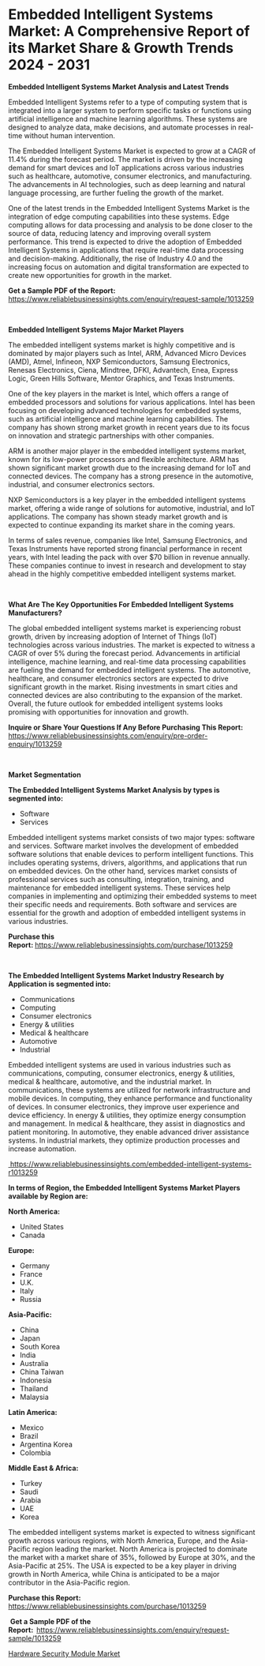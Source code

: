 <p><h1>Embedded Intelligent Systems Market: A Comprehensive Report of its Market Share & Growth Trends 2024 - 2031</h1></p><p><strong>Embedded Intelligent Systems Market Analysis and Latest Trends</strong></p>
<p><p>Embedded Intelligent Systems refer to a type of computing system that is integrated into a larger system to perform specific tasks or functions using artificial intelligence and machine learning algorithms. These systems are designed to analyze data, make decisions, and automate processes in real-time without human intervention.</p><p>The Embedded Intelligent Systems Market is expected to grow at a CAGR of 11.4% during the forecast period. The market is driven by the increasing demand for smart devices and IoT applications across various industries such as healthcare, automotive, consumer electronics, and manufacturing. The advancements in AI technologies, such as deep learning and natural language processing, are further fueling the growth of the market.</p><p>One of the latest trends in the Embedded Intelligent Systems Market is the integration of edge computing capabilities into these systems. Edge computing allows for data processing and analysis to be done closer to the source of data, reducing latency and improving overall system performance. This trend is expected to drive the adoption of Embedded Intelligent Systems in applications that require real-time data processing and decision-making. Additionally, the rise of Industry 4.0 and the increasing focus on automation and digital transformation are expected to create new opportunities for growth in the market.</p></p>
<p><strong>Get a Sample PDF of the Report:&nbsp;</strong> <a href="https://www.reliablebusinessinsights.com/enquiry/request-sample/1013259">https://www.reliablebusinessinsights.com/enquiry/request-sample/1013259</a></p>
<p>&nbsp;</p>
<p><strong>Embedded Intelligent Systems Major Market Players</strong></p>
<p><p>The embedded intelligent systems market is highly competitive and is dominated by major players such as Intel, ARM, Advanced Micro Devices (AMD), Atmel, Infineon, NXP Semiconductors, Samsung Electronics, Renesas Electronics, Ciena, Mindtree, DFKI, Advantech, Enea, Express Logic, Green Hills Software, Mentor Graphics, and Texas Instruments.</p><p>One of the key players in the market is Intel, which offers a range of embedded processors and solutions for various applications. Intel has been focusing on developing advanced technologies for embedded systems, such as artificial intelligence and machine learning capabilities. The company has shown strong market growth in recent years due to its focus on innovation and strategic partnerships with other companies.</p><p>ARM is another major player in the embedded intelligent systems market, known for its low-power processors and flexible architecture. ARM has shown significant market growth due to the increasing demand for IoT and connected devices. The company has a strong presence in the automotive, industrial, and consumer electronics sectors.</p><p>NXP Semiconductors is a key player in the embedded intelligent systems market, offering a wide range of solutions for automotive, industrial, and IoT applications. The company has shown steady market growth and is expected to continue expanding its market share in the coming years.</p><p>In terms of sales revenue, companies like Intel, Samsung Electronics, and Texas Instruments have reported strong financial performance in recent years, with Intel leading the pack with over $70 billion in revenue annually. These companies continue to invest in research and development to stay ahead in the highly competitive embedded intelligent systems market.</p></p>
<p>&nbsp;</p>
<p><strong>What Are The Key Opportunities For Embedded Intelligent Systems Manufacturers?</strong></p>
<p><p>The global embedded intelligent systems market is experiencing robust growth, driven by increasing adoption of Internet of Things (IoT) technologies across various industries. The market is expected to witness a CAGR of over 5% during the forecast period. Advancements in artificial intelligence, machine learning, and real-time data processing capabilities are fueling the demand for embedded intelligent systems. The automotive, healthcare, and consumer electronics sectors are expected to drive significant growth in the market. Rising investments in smart cities and connected devices are also contributing to the expansion of the market. Overall, the future outlook for embedded intelligent systems looks promising with opportunities for innovation and growth.</p></p>
<p><strong>Inquire or Share Your Questions If Any Before Purchasing This Report:</strong> <a href="https://www.reliablebusinessinsights.com/enquiry/pre-order-enquiry/1013259">https://www.reliablebusinessinsights.com/enquiry/pre-order-enquiry/1013259</a></p>
<p>&nbsp;</p>
<p><strong>Market Segmentation</strong></p>
<p><strong>The Embedded Intelligent Systems Market Analysis by types is segmented into:</strong></p>
<p><ul><li>Software</li><li>Services</li></ul></p>
<p><p>Embedded intelligent systems market consists of two major types: software and services. Software market involves the development of embedded software solutions that enable devices to perform intelligent functions. This includes operating systems, drivers, algorithms, and applications that run on embedded devices. On the other hand, services market consists of professional services such as consulting, integration, training, and maintenance for embedded intelligent systems. These services help companies in implementing and optimizing their embedded systems to meet their specific needs and requirements. Both software and services are essential for the growth and adoption of embedded intelligent systems in various industries.</p></p>
<p><strong>Purchase this Report:&nbsp;</strong><a href="https://www.reliablebusinessinsights.com/purchase/1013259">https://www.reliablebusinessinsights.com/purchase/1013259</a></p>
<p>&nbsp;</p>
<p><strong>The Embedded Intelligent Systems Market Industry Research by Application is segmented into:</strong></p>
<p><ul><li>Communications</li><li>Computing</li><li>Consumer electronics</li><li>Energy & utilities</li><li>Medical & healthcare</li><li>Automotive</li><li>Industrial</li></ul></p>
<p><p>Embedded intelligent systems are used in various industries such as communications, computing, consumer electronics, energy & utilities, medical & healthcare, automotive, and the industrial market. In communications, these systems are utilized for network infrastructure and mobile devices. In computing, they enhance performance and functionality of devices. In consumer electronics, they improve user experience and device efficiency. In energy & utilities, they optimize energy consumption and management. In medical & healthcare, they assist in diagnostics and patient monitoring. In automotive, they enable advanced driver assistance systems. In industrial markets, they optimize production processes and increase automation.</p></p>
<p><a href="https://www.reliablebusinessinsights.com/embedded-intelligent-systems-r1013259">&nbsp;https://www.reliablebusinessinsights.com/embedded-intelligent-systems-r1013259</a></p>
<p><strong>In terms of Region, the Embedded Intelligent Systems Market Players available by Region are:</strong></p>
<p>
    <p> <strong> North America: </strong>
        <ul>
            <li>United States</li>
            <li>Canada</li>
        </ul>
        </p> 
    <p> <strong> Europe: </strong>
        <ul>
            <li>Germany</li>
            <li>France</li>
            <li>U.K.</li>
            <li>Italy</li>
            <li>Russia</li>
        </ul>
        </p> 
    <p> <strong> Asia-Pacific: </strong>
        <ul>
            <li>China</li>
            <li>Japan</li>
            <li>South Korea</li>
            <li>India</li>
            <li>Australia</li>
            <li>China Taiwan</li>
            <li>Indonesia</li>
            <li>Thailand</li>
            <li>Malaysia</li>
        </ul>
        </p> 
    <p> <strong> Latin America: </strong>
        <ul>
            <li>Mexico</li>
            <li>Brazil</li>
            <li>Argentina Korea</li>
            <li>Colombia</li>
        </ul>
        </p> 
    <p> <strong> Middle East & Africa: </strong>
        <ul>
            <li>Turkey</li>
            <li>Saudi</li>
            <li>Arabia</li>
            <li>UAE</li>
            <li>Korea</li>
        </ul>
    </p>
    </p>
<p><p>The embedded intelligent systems market is expected to witness significant growth across various regions, with North America, Europe, and the Asia-Pacific region leading the market. North America is projected to dominate the market with a market share of 35%, followed by Europe at 30%, and the Asia-Pacific at 25%. The USA is expected to be a key player in driving growth in North America, while China is anticipated to be a major contributor in the Asia-Pacific region.</p></p>
<p><strong>Purchase this Report: </strong><a href="https://www.reliablebusinessinsights.com/purchase/1013259">https://www.reliablebusinessinsights.com/purchase/1013259</a></p>
<p>&nbsp;<strong>Get a Sample PDF of the Report:&nbsp;&nbsp;</strong><a href="https://www.reliablebusinessinsights.com/enquiry/request-sample/1013259">https://www.reliablebusinessinsights.com/enquiry/request-sample/1013259</a></p>
<p><strong></strong></p>
<p><p><a href="https://github.com/rslnowrouzi/Market-Research-Report-List-1/blob/main/hardware-security-module-market.md">Hardware Security Module Market</a></p></p>